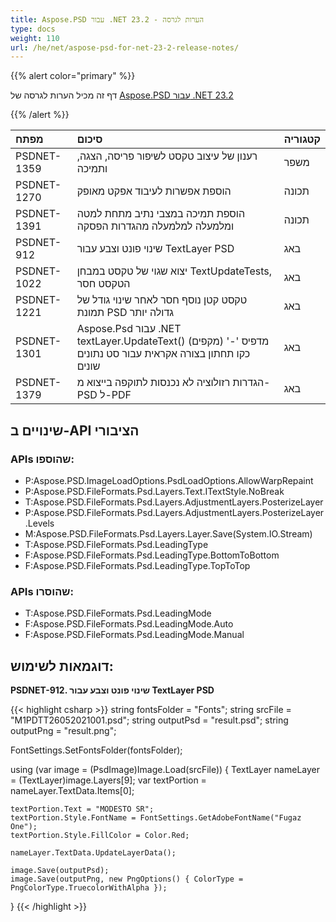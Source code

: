 ```yaml
---
title: Aspose.PSD עבור .NET 23.2 - הערות לגרסה
type: docs
weight: 110
url: /he/net/aspose-psd-for-net-23-2-release-notes/
---
```


{{% alert color="primary" %}}

דף זה מכיל הערות לגרסה של [Aspose.PSD עבור .NET 23.2](https://www.nuget.org/packages/Aspose.PSD/)

{{% /alert %}}

|**מפתח**|**סיכום**|**קטגוריה**|
| :- | :- | :- |
|PSDNET-1359|רענון של עיצוב טקסט לשיפור פריסה, הצגה, ותמיכה|משפר|
|PSDNET-1270|הוספת אפשרות לעיבוד אפקט מאופק|תכונה|
|PSDNET-1391|הוספת תמיכה במצבי נתיב מתחת למטה ומלמעלה למלמעלה מהגדרות הפסקה|תכונה|
|PSDNET-912|שינוי פונט וצבע עבור TextLayer PSD|באג|
|PSDNET-1022|יצוא שגוי של טקסט במבחן TextUpdateTests, הטקסט חסר|באג|
|PSDNET-1221|טקסט קטן נוסף חסר לאחר שינוי גודל של תמונת PSD גדולה יותר|באג|
|PSDNET-1301|‏Aspose.Psd עבור .NET textLayer.UpdateText() מדפיס '-' (מקפים) כקו תחתון בצורה אקראית עבור סט נתונים שונים|באג|
|PSDNET-1379|הגדרות רזולוציה לא נכנסות לתוקפה בייצוא מ-PSD ל-PDF|באג|

## **שינויים ב-API הציבורי**

### **APIs שהוספו:**
- P:Aspose.PSD.ImageLoadOptions.PsdLoadOptions.AllowWarpRepaint
- P:Aspose.PSD.FileFormats.Psd.Layers.Text.ITextStyle.NoBreak
- T:Aspose.PSD.FileFormats.Psd.Layers.AdjustmentLayers.PosterizeLayer
- P:Aspose.PSD.FileFormats.Psd.Layers.AdjustmentLayers.PosterizeLayer.Levels
- M:Aspose.PSD.FileFormats.Psd.Layers.Layer.Save(System.IO.Stream)
- T:Aspose.PSD.FileFormats.Psd.LeadingType
- F:Aspose.PSD.FileFormats.Psd.LeadingType.BottomToBottom
- F:Aspose.PSD.FileFormats.Psd.LeadingType.TopToTop

### **APIs שהוסרו:**
- T:Aspose.PSD.FileFormats.Psd.LeadingMode
- F:Aspose.PSD.FileFormats.Psd.LeadingMode.Auto
- F:Aspose.PSD.FileFormats.Psd.LeadingMode.Manual

## **דוגמאות לשימוש:**

**PSDNET-912. שינוי פונט וצבע עבור TextLayer PSD**

{{< highlight csharp >}}
string fontsFolder = "Fonts";
string srcFile = "M1PDTT26052021001.psd";
string outputPsd = "result.psd";
string outputPng = "result.png";

FontSettings.SetFontsFolder(fontsFolder);

using (var image = (PsdImage)Image.Load(srcFile))
{
    TextLayer nameLayer = (TextLayer)image.Layers[9];
    var textPortion = nameLayer.TextData.Items[0];

    textPortion.Text = "MODESTO SR";
    textPortion.Style.FontName = FontSettings.GetAdobeFontName("Fugaz One");
    textPortion.Style.FillColor = Color.Red;

    nameLayer.TextData.UpdateLayerData();

    image.Save(outputPsd);
    image.Save(outputPng, new PngOptions() { ColorType = PngColorType.TruecolorWithAlpha });
}
{{< /highlight >}}

